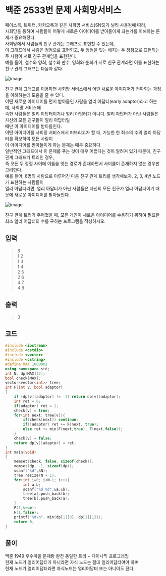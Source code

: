 # 백준 2533번 문제 사회망서비스

페이스북, 트위터, 카카오톡과 같은 사회망 서비스(SNS)가 널리 사용됨에 따라,</br>
사회망을 통하여 사람들이 어떻게 새로운 아이디어를 받아들이게 되는가를 이해하는 문제가 중요해졌다. </br>
사회망에서 사람들의 친구 관계는 그래프로 표현할 수 있는데, </br>
이 그래프에서 사람은 정점으로 표현되고, 두 정점을 잇는 에지는 두 정점으로 표현되는 두 사람이 서로 친구 관계임을 표현한다. </br>
예를 들어, 철수와 영희, 철수와 만수, 영희와 순희가 서로 친구 관계라면 이를 표현하는 친구 관계 그래프는 다음과 같다. </br>

![image](https://user-images.githubusercontent.com/43857226/78150270-065be180-7472-11ea-82b0-831e6b5b238d.png)

친구 관계 그래프를 이용하면 사회망 서비스에서 어떤 새로운 아이디어가 전파되는 과정을 이해하는데 도움을 줄 수 있다.</br>
어떤 새로운 아이디어를 먼저 받아들인 사람을 얼리 아답터(early adaptor)라고 하는데, 사회망 서비스에</br>
속한 사람들은 얼리 아답터이거나 얼리 아답터가 아니다. 얼리 아답터가 아닌 사람들은 자신의 모든 친구들이 얼리 아답터일</br>
때만 이 아이디어를 받아들인다. </br>
어떤 아이디어를 사회망 서비스에서 퍼뜨리고자 할 때, 가능한 한 최소의 수의 얼리 아답터를 확보하여 모든 사람이</br>
이 아이디어를 받아들이게 하는  문제는 매우 중요하다. </br>
일반적인 그래프에서 이 문제를 푸는 것이 매우 어렵다는 것이 알려져 있기 때문에, 친구 관계 그래프가 트리인 경우,</br>
즉 모든 두 정점 사이에 이들을 잇는 경로가 존재하면서 사이클이 존재하지 않는 경우만 고려한다. </br>
예를 들어, 8명의 사람으로 이루어진 다음 친구 관계 트리를 생각해보자. 2, 3, 4번 노드가 표현하는 사람들이</br>
얼리 아답터라면, 얼리 아답터가 아닌 사람들은 자신의 모든 친구가 얼리 아답터이기 때문에 새로운 아이디어를 받아들인다.</br>

![image](https://user-images.githubusercontent.com/43857226/78150426-3efbbb00-7472-11ea-88ae-620cb11d9d38.png)

친구 관계 트리가 주어졌을 때, 모든 개인이 새로운 아이디어를 수용하기 위하여 필요한 최소 얼리 어답터의 수를 구하는 프로그램을 작성하시오.</br>

## 입력

> 8</br>
1 2</br>
1 3</br>
1 4</br>
2 5</br>
2 6</br>
4 7</br>
4 8</br>

## 출력

> 3 

## 코드

```c++
#include <iostream>
#include <cstdio>
#include <vector>
#include <cstring>
#define MAX 1000001
using namespace std;
int N, dp[MAX][2];
bool check[MAX];
vector<vector<int>> tree;
int F(int v, bool adaptor)
{
    if (dp[v][adaptor] != -1) return dp[v][adaptor];
    int ret = 0;
    if(adaptor) ret = 1;
    check[v] = true;
    for(int next: tree[v]){
        if(check[next]) continue;
        if(!adaptor) ret += F(next, true);
        else ret += min(F(next,true), F(next,false));
    }
    check[v] = false;
    return dp[v][adaptor] = ret;
}
int main(void)
{
    memset(check, false, sizeof(check));
    memset(dp, -1, sizeof(dp));
    scanf("%d",&N);
    tree.resize(N + 1);
    for(int i=0; i<N-1; i++){
        int a,b;
        scanf("%d %d",&a,&b);
        tree[a].push_back(b);
        tree[b].push_back(a);
    }
    F(1,true);
    F(1,false);
    printf("%d\n", min(dp[1][0], dp[1][1]));
    return 0;
}
```

## 풀이

백준 1949 우수마을 문제랑 완전 동일한 트리 + 다이나믹 프로그래밍 </br>
현재 노드가 얼리어답터가 아니라면 자식 노드는 절대 얼리어답터여야 하며 </br>
현재 노드가 얼리어답터라면 자식노드는 얼리어답터 또는 아니어도 된다. </br>


